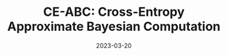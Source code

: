 ---
title: "CE-ABC: Cross-Entropy Approximate Bayesian Computation"
logo: "CE-ABC.png"
description: "This MATLAB package integrates the Cross-Entropy method with Approximate Bayesian Computation for uncertainty quantification in mechanistic epidemic models defined by ordinary differential equations. It provides a robust framework for parameter inference and statistical optimization in epidemiological models, allowing real-data analysis and disease outbreak forecasting. The code is designed to be accessible for researchers and students interested in computational epidemiology and Bayesian statistics."
date: 2023-03-20
website: "https://americocunhajr.github.io/CE-ABC"
github: "https://github.com/americocunhajr/CE-ABC"
docs: 
download: "https://github.com/americocunhajr/CE-ABC/zipball/main"
layout: none
collection: software
---